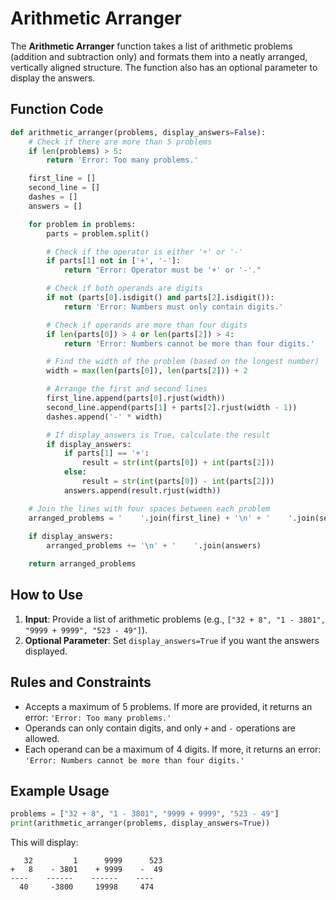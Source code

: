 
# Arithmetic Arranger

The **Arithmetic Arranger** function takes a list of arithmetic problems (addition and subtraction only) and formats them into a neatly arranged, vertically aligned structure. The function also has an optional parameter to display the answers.

## Function Code

```python
def arithmetic_arranger(problems, display_answers=False):
    # Check if there are more than 5 problems
    if len(problems) > 5:
        return 'Error: Too many problems.'

    first_line = []
    second_line = []
    dashes = []
    answers = []

    for problem in problems:
        parts = problem.split()

        # Check if the operator is either '+' or '-'
        if parts[1] not in ['+', '-']:
            return "Error: Operator must be '+' or '-'."

        # Check if both operands are digits
        if not (parts[0].isdigit() and parts[2].isdigit()):
            return 'Error: Numbers must only contain digits.'

        # Check if operands are more than four digits
        if len(parts[0]) > 4 or len(parts[2]) > 4:
            return 'Error: Numbers cannot be more than four digits.'

        # Find the width of the problem (based on the longest number)
        width = max(len(parts[0]), len(parts[2])) + 2

        # Arrange the first and second lines
        first_line.append(parts[0].rjust(width))
        second_line.append(parts[1] + parts[2].rjust(width - 1))
        dashes.append('-' * width)

        # If display_answers is True, calculate the result
        if display_answers:
            if parts[1] == '+':
                result = str(int(parts[0]) + int(parts[2]))
            else:
                result = str(int(parts[0]) - int(parts[2]))
            answers.append(result.rjust(width))

    # Join the lines with four spaces between each problem
    arranged_problems = '    '.join(first_line) + '\n' + '    '.join(second_line) + '\n' + '    '.join(dashes)
    
    if display_answers:
        arranged_problems += '\n' + '    '.join(answers)

    return arranged_problems
```

## How to Use

1. **Input**: Provide a list of arithmetic problems (e.g., `["32 + 8", "1 - 3801", "9999 + 9999", "523 - 49"]`).
2. **Optional Parameter**: Set `display_answers=True` if you want the answers displayed.

## Rules and Constraints

- Accepts a maximum of 5 problems. If more are provided, it returns an error: `'Error: Too many problems.'`
- Operands can only contain digits, and only `+` and `-` operations are allowed.
- Each operand can be a maximum of 4 digits. If more, it returns an error: `'Error: Numbers cannot be more than four digits.'`

## Example Usage

```python
problems = ["32 + 8", "1 - 3801", "9999 + 9999", "523 - 49"]
print(arithmetic_arranger(problems, display_answers=True))
```

This will display:

```
   32         1      9999      523
+   8    - 3801    + 9999    -  49
----    ------    ------    ----
  40     -3800     19998     474
```
